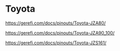 # Toyota

https://gerefi.com/docs/pinouts/Toyota-JZA80/

https://gerefi.com/docs/pinouts/Toyota-JZA90_100/

https://gerefi.com/docs/pinouts/Toyota-JZS161/
